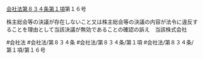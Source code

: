 [会社法第８３４条第１項](会社法＿＿＿＿第８３４条第１項)第１６号

株主総会等の決議が存在しないこと又は株主総会等の決議の内容が法令に違反することを理由として当該決議が無効であることの確認の訴え　当該株式会社


#会社法
#会社法/第８３４条
#会社法/第８３４条/第１項
#会社法/第８３４条/第１項/第１６号
